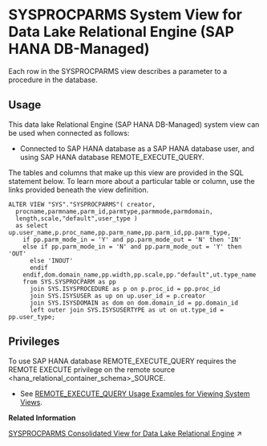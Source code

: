 <!-- loio2eaba61c7575405ab7b5fbee219298ad -->

# SYSPROCPARMS System View for Data Lake Relational Engine \(SAP HANA DB-Managed\)

Each row in the SYSPROCPARMS view describes a parameter to a procedure in the database.



## Usage

This data lake Relational Engine \(SAP HANA DB-Managed\) system view can be used when connected as follows:

-   Connected to SAP HANA database as a SAP HANA database user, and using SAP HANA database REMOTE\_EXECUTE\_QUERY.




The tables and columns that make up this view are provided in the SQL statement below. To learn more about a particular table or column, use the links provided beneath the view definition.

```
ALTER VIEW "SYS"."SYSPROCPARMS"( creator,
  procname,parmname,parm_id,parmtype,parmmode,parmdomain,
  length,scale,"default",user_type ) 
  as select up.user_name,p.proc_name,pp.parm_name,pp.parm_id,pp.parm_type,
    if pp.parm_mode_in = 'Y' and pp.parm_mode_out = 'N' then 'IN'
    else if pp.parm_mode_in = 'N' and pp.parm_mode_out = 'Y' then 'OUT'
      else 'INOUT'
      endif
    endif,dom.domain_name,pp.width,pp.scale,pp."default",ut.type_name
    from SYS.SYSPROCPARM as pp
      join SYS.ISYSPROCEDURE as p on p.proc_id = pp.proc_id
      join SYS.ISYSUSER as up on up.user_id = p.creator
      join SYS.ISYSDOMAIN as dom on dom.domain_id = pp.domain_id
      left outer join SYS.ISYSUSERTYPE as ut on ut.type_id = pp.user_type;
```



<a name="loio2eaba61c7575405ab7b5fbee219298ad__section_gj1_wy1_4yb"/>

## Privileges

To use SAP HANA database REMOTE\_EXECUTE\_QUERY requires the REMOTE EXECUTE privilege on the remote source <hana\_relational\_container\_schema\>\_SOURCE.

-   See [REMOTE\_EXECUTE\_QUERY Usage Examples for Viewing System Views](https://help.sap.com/docs/SAP_HANA_DATA_LAKE/a898e08b84f21015969fa437e89860c8/ada51c0074354a5f99b60c14cffb653c.html).

**Related Information**  


[SYSPROCPARMS Consolidated View for Data Lake Relational Engine](https://help.sap.com/viewer/19b3964099384f178ad08f2d348232a9/2024_3_QRC/en-US/3be98c1f6c5f10149dafb6e806f30259.html "Each row in the SYSPROCPARMS view describes a parameter to a procedure in the database.") :arrow_upper_right:

